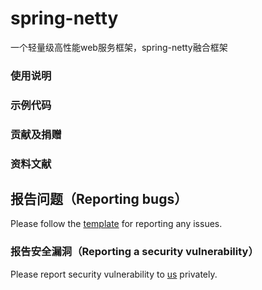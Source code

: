 # spring-netty

一个轻量级高性能web服务框架，spring-netty融合框架

### 使用说明

### 示例代码

### 贡献及捐赠

### 资料文献

## 报告问题（Reporting bugs）

Please follow the [template](https://github.com/apache/dubbo/issues/new?template=dubbo-issue-report-template.md) for
reporting any issues.

### 报告安全漏洞（Reporting a security vulnerability）

Please report security vulnerability to [us](mailto:security@dubbo.apache.org) privately.

